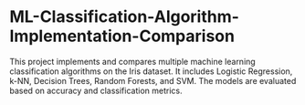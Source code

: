 # ML-Classification-Algorithm-Implementation-Comparison
This project implements and compares multiple machine learning classification algorithms on the Iris dataset. It includes Logistic Regression, k-NN, Decision Trees, Random Forests, and SVM. The models are evaluated based on accuracy and classification metrics.
